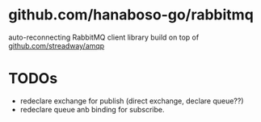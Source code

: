 # github.com/hanaboso-go/rabbitmq

auto-reconnecting RabbitMQ client library build on top of [github.com/streadway/amqp](https://github.com/streadway/amqp)

# TODOs
- redeclare exchange for publish (direct exchange, declare queue??)
- redeclare queue anb binding for subscribe.